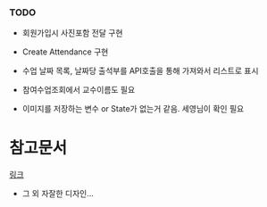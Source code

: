 ### TODO  

- 회원가입시 사진포함 전달 구현  

- Create Attendance 구현

- 수업 날짜 목록, 날짜당 출석부를 API호출을 통해 가져와서 리스트로 표시  

- 참여수업조회에서 교수이름도 필요  

- 이미지를 저장하는 변수 or State가 없는거 같음. 세영님이 확인 필요 
# 참고문서
<a href="https://blog.naver.com/s_holmes25/222115581433">링크</a> 

- 그 외 자잘한 디자인...
